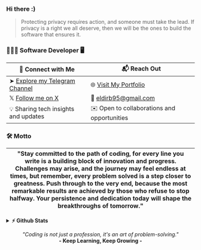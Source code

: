 ### Hi there :)

> Protecting privacy requires action, and someone must take the lead.
> If privacy is a right we all deserve, then we will be the ones to build the software that ensures it.

### 👩🏻‍💻 Software Developer 🖥️

| 🚀 Connect with Me                                   | 📬 Reach Out                                         |
| ---------------------------------------------------- | ---------------------------------------------------- |
| ➤ [Explore my Telegram Channel](https://t.me/co_eld) | 🌐 [Visit My Portfolio](https://tmind-pi.vercel.app) |
| 𝕏 [Follow me on X](https://x.com/eldir_b)            | 📩 eldirb95@gmail.com                                |
| 💡 Sharing tech insights and updates                 | ✉️ Open to collaborations and opportunities          |

### 🛠 Motto

| "Stay committed to the path of coding, for every line you write is a building block of innovation and progress. Challenges may arise, and the journey may feel endless at times, but remember, every problem solved is a step closer to greatness. Push through to the very end, because the most remarkable results are achieved by those who refuse to stop halfway. Your persistence and dedication today will shape the breakthroughs of tomorrow." |
| :-----------------------------------------------------------------------------------------------------------------------------------------------------------------------------------------------------------------------------------------------------------------------------------------------------------------------------------------------------------------------------------------------------------------------------------------------------: |

<details>
  <summary><b>⚡ Github Stats</b></summary>
  <br />
  <img height="180em" src="https://github-readme-stats.vercel.app/api?username=eldirb21&show_icons=true&hide_border=true&&count_private=true&include_all_commits=true" />
  <img height="180em" src="https://github-readme-stats.vercel.app/api/top-langs/?username=eldirb21&exclude_repo=KNN-Image-Classification&show_icons=true&hide_border=true&layout=compact&langs_count=8"/>
</details>

<p align="center"> <i>"Coding is not just a profession, it's an art of problem-solving."</i> <br> <b>- Keep Learning, Keep Growing -</b> </p>
